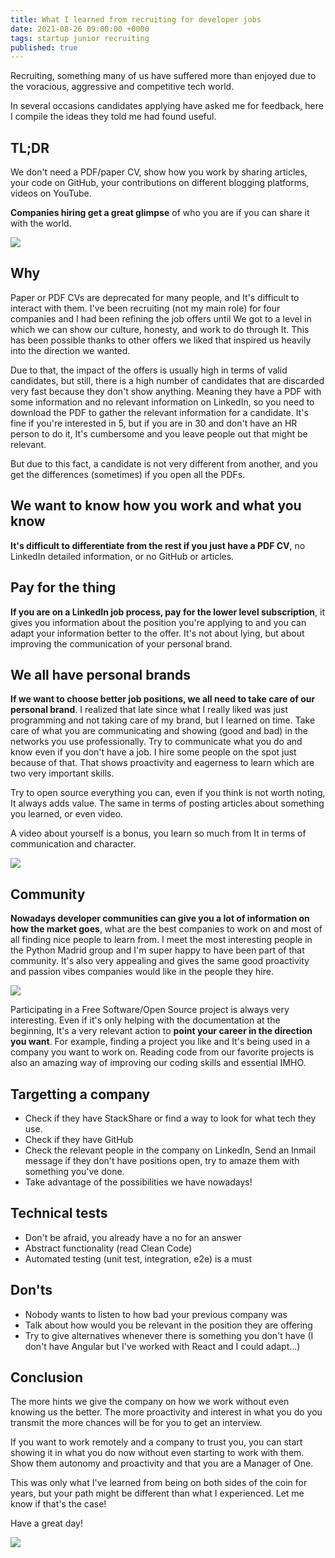 ```yaml
---
title: What I learned from recruiting for developer jobs
date: 2021-08-26 09:00:00 +0000
tags: startup junior recruiting
published: true
---
```


Recruiting, something many of us have suffered more than enjoyed due to the voracious, aggressive and competitive
tech world.

In several occasions candidates applying have asked me for feedback, here I compile the ideas they told me
had found useful.

## TL;DR

We don't need a PDF/paper CV, show how you work by sharing articles, your
code on GitHub, your contributions on different blogging platforms, videos on YouTube.

**Companies hiring get a great glimpse** of who you are if you can share it with the world.

![](https://media.giphy.com/media/26n6WywJyh39n1pBu/giphy.gif)

## Why

Paper or PDF CVs are deprecated for many people, and It's difficult to interact with them. I've been recruiting (not my main role)
for four companies and I had been refining the job offers until We got to a level in which we can show our culture, honesty, and work
to do through It. This has been possible thanks to other offers we liked that inspired us heavily into the direction we wanted.

Due to that, the impact of the offers is usually high in terms of valid candidates, but still, there is a high number of candidates
that are discarded very fast because they don't show anything. Meaning they have a PDF with some information and
no relevant information on LinkedIn, so you need to download the PDF to gather the relevant information for a candidate. It's fine if
you're interested in 5, but if you are in 30 and don't have an HR person to do it, It's cumbersome and you leave people out that might be relevant.

But due to this fact, a candidate is not very different from another, and you get the differences (sometimes) if you open all the PDFs.

## We want to know how you work and what you know

**It's difficult to differentiate from the rest if you just have a PDF CV**, no LinkedIn detailed information, or no GitHub or articles.

## Pay for the thing

**If you are on a LinkedIn job process, pay for the lower level subscription**, it gives you information about the position you're applying to and you can
adapt your information better to the offer. It's not about lying, but about improving the communication of your personal brand.

## We all have personal brands

**If we want to choose better job positions, we all need to take care of our personal brand**. I realized that late since what I really liked was just programming and not taking care of my brand, but I
learned on time. Take care of what you are communicating and showing (good and bad) in the networks you use professionally. Try to communicate what you do and know even if
you don't have a job. I hire some people on the spot just because of that. That shows proactivity and eagerness to learn which are two very important skills.

Try to open source everything you can, even if you think is not worth noting, It always adds value. The same in terms of posting articles about something you learned, or even video.

A video about yourself is a bonus, you learn so much from It in terms of communication and character.

![](https://media.giphy.com/media/hsgN8oRJ7kjXf6JRih/giphy.gif)

## Community

**Nowadays developer communities can give you a lot of information on how the market goes**, what are the best companies to work on and most of all finding nice people to learn from. I meet the most interesting
people in the Python Madrid group and I'm super happy to have been part of that community. It's also very appealing and gives the same good proactivity and passion vibes companies would like in the people
they hire.

![](https://media.giphy.com/media/zPOErRpLtHWbm/giphy.gif)

Participating in a Free Software/Open Source project is always very interesting. Even if it's only helping with the documentation at the beginning, It's a very relevant action to
**point your career in the direction you want**. For example, finding a project you like and It's being used in a company you want to work on. Reading code from our favorite projects
is also an amazing way of improving our coding skills and essential IMHO.

## Targetting a company

- Check if they have StackShare or find a way to look for what tech they use.
- Check if they have GitHub
- Check the relevant people in the company on LinkedIn, Send an Inmail message if they don't have positions open, try to amaze them with something you've done.
- Take advantage of the possibilities we have nowadays!

## Technical tests

- Don't be afraid, you already have a no for an answer
- Abstract functionality (read Clean Code)
- Automated testing (unit test, integration, e2e) is a must

## Don'ts

- Nobody wants to listen to how bad your previous company was
- Talk about how would you be relevant in the position they are offering
- Try to give alternatives whenever there is something you don't have (I don't have Angular but I've worked with React and I could adapt...)

## Conclusion

The more hints we give the company on how we work without even knowing us the better. The more proactivity and interest in what you do you transmit
the more chances will be for you to get an interview.

If you want to work remotely and a company to trust you, you can start showing it in what you do now without even starting to work with them. Show them autonomy and proactivity and
that you are a Manager of One.

This was only what I've learned from being on both sides of the coin for years, but your path might be different than what I experienced. Let me know if that's the case!

Have a great day!

![](https://media.giphy.com/media/jpoDZOyEg38F4cFFMi/giphy.gif)
